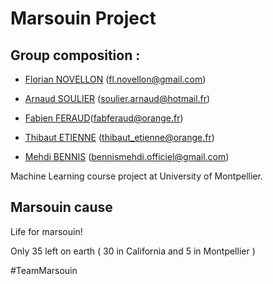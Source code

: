 # Marsouin Project

## Group composition : 

* [Florian NOVELLON](https://github.com/fnovellon) ([fl.novellon@gmail.com](mailto:fl.novellon@gmail.com))

* [Arnaud SOULIER](https://github.com/souliera) ([soulier.arnaud@hotmail.fr](mailto:soulier.arnaud@hotmail.fr))

* [Fabien FERAUD](https://github.com/fferaud)([fabferaud@orange.fr](mailto:fabferaud@orange.fr))

* [Thibaut ETIENNE](https://github.com/ThibautE) ([thibaut_etienne@orange.fr](mailto:thibaut_etienne@orange.fr))

* [Mehdi BENNIS](https://github.com/CiPhantom) ([bennismehdi.officiel@gmail.com](mailto:bennismehdi.officiel@gmail.com))



Machine Learning course project at University of Montpellier.



## Marsouin cause


Life for marsouin!

Only 35 left on earth ( 30 in California and 5 in Montpellier )

\#TeamMarsouin
